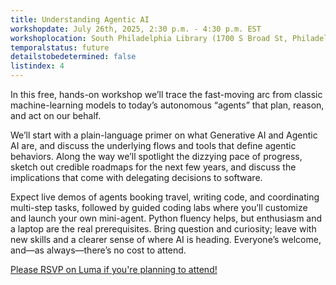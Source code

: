 ```yaml
---
title: Understanding Agentic AI
workshopdate: July 26th, 2025, 2:30 p.m. - 4:30 p.m. EST
workshoplocation: South Philadelphia Library (1700 S Broad St, Philadelphia, PA 19145)
temporalstatus: future
detailstobedetermined: false
listindex: 4
---
```


In this free, hands-on workshop we’ll trace the fast-moving arc from classic machine-learning models to today’s autonomous “agents” that plan, reason, and act on our behalf.

We’ll start with a plain-language primer on what Generative AI and Agentic AI are, and discuss the underlying flows and tools that define agentic behaviors. Along the way we’ll spotlight the dizzying pace of progress, sketch out credible roadmaps for the next few years, and discuss the implications that come with delegating decisions to software.

Expect live demos of agents booking travel, writing code, and coordinating multi-step tasks, followed by guided coding labs where you’ll customize and launch your own mini-agent. Python fluency helps, but enthusiasm and a laptop are the real prerequisites. Bring question and curiosity; leave with new skills and a clearer sense of where AI is heading. Everyone’s welcome, and—as always—there’s no cost to attend.

[​Please RSVP on Luma if you're planning to attend!](https://lu.ma/xng4xtu6)
